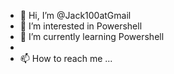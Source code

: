 - 👋 Hi, I’m @Jack100atGmail
- 👀 I’m interested in Powershell
- 🌱 I’m currently learning Powershell
-
- 📫 How to reach me ...

<!---
Jack100atGmail/Jack100atGmail is a ✨ special ✨ repository because its `README.md` (this file) appears on your GitHub profile.
You can click the Preview link to take a look at your changes.
--->
